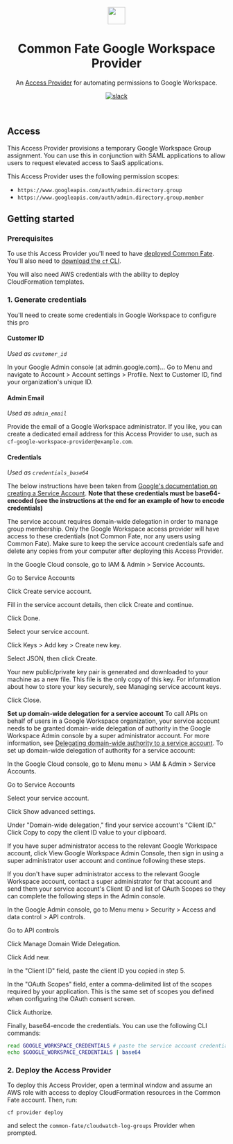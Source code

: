 <p align="center"><img src="https://static.commonfate.io/logos/commonfate/screen/light_purple/common_fate_logo_light_purple.svg" height="40" /></p>

<h1 align="center">Common Fate Google Workspace Provider</h1>

<p align="center">An <a href="https://docs.commonfate.io/common-fate/providers/providers">Access Provider</a> for automating permissions to Google Workspace.</p>

<p align="center">
<a align="center"  href="https://join.slack.com/t/commonfatecommunity/shared_invite/zt-q4m96ypu-_gYlRWD3k5rIsaSsqP7QMg"><img src="https://img.shields.io/badge/slack-commonfate-1F72FE.svg?logo=slack" alt="slack" /></a>
</p>
<br/>

## Access

This Access Provider provisions a temporary Google Workspace Group assignment. You can use this in conjunction with SAML applications to allow users to request elevated access to SaaS applications.

This Access Provider uses the following permission scopes:

- `https://www.googleapis.com/auth/admin.directory.group`
- `https://www.googleapis.com/auth/admin.directory.group.member`

## Getting started

### Prerequisites

To use this Access Provider you'll need to have [deployed Common Fate](https://docs.commonfate.io/common-fate/next/deploying-common-fate/deploying-common-fate). You'll also need to [download the `cf` CLI](https://docs.commonfate.io/common-fate/next/providers/setup).

You will also need AWS credentials with the ability to deploy CloudFormation templates.

### 1. Generate credentials

You'll need to create some credentials in Google Workspace to configure this pro

#### Customer ID

_Used as `customer_id`_

In your Google Admin console (at admin.google.com)...
Go to Menu and navigate to Account > Account settings > Profile.
Next to Customer ID, find your organization's unique ID.

#### Admin Email

_Used as `admin_email`_

Provide the email of a Google Workspace administrator. If you like, you can create a dedicated email address for this Access Provider to use, such as `cf-google-workspace-provider@example.com`.

#### Credentials

_Used as `credentials_base64`_

The below instructions have been taken from [Google's documentation on creating a Service Account](https://developers.google.com/workspace/guides/create-credentials#service-account). **Note that these credentials must be base64-encoded (see the instructions at the end for an example of how to encode credentials)**

The service account requires domain-wide delegation in order to manage group membership. Only the Google Workspace access provider will have access to these credentials (not Common Fate, nor any users using Common Fate). Make sure to keep the service account credentials safe and delete any copies from your computer after deploying this Access Provider.

In the Google Cloud console, go to IAM & Admin > Service Accounts.

Go to Service Accounts

Click Create service account.

Fill in the service account details, then click Create and continue.

Click Done.

Select your service account.

Click Keys > Add key > Create new key.

Select JSON, then click Create.

Your new public/private key pair is generated and downloaded to your machine as a new file. This file is the only copy of this key. For information about how to store your key securely, see Managing service account keys.

Click Close.

**Set up domain-wide delegation for a service account**
To call APIs on behalf of users in a Google Workspace organization, your service account needs to be granted domain-wide delegation of authority in the Google Workspace Admin console by a super administrator account. For more information, see [Delegating domain-wide authority to a service account](https://developers.google.com/identity/protocols/oauth2/service-account#delegatingauthority).
To set up domain-wide delegation of authority for a service account:

In the Google Cloud console, go to Menu menu > IAM & Admin > Service Accounts.

Go to Service Accounts

Select your service account.

Click Show advanced settings.

Under "Domain-wide delegation," find your service account's "Client ID." Click Copy to copy the client ID value to your clipboard.

If you have super administrator access to the relevant Google Workspace account, click View Google Workspace Admin Console, then sign in using a super administrator user account and continue following these steps.

If you don't have super administrator access to the relevant Google Workspace account, contact a super administrator for that account and send them your service account's Client ID and list of OAuth Scopes so they can complete the following steps in the Admin console.

In the Google Admin console, go to Menu menu > Security > Access and data control > API controls.

Go to API controls

Click Manage Domain Wide Delegation.

Click Add new.

In the "Client ID" field, paste the client ID you copied in step 5.

In the "OAuth Scopes" field, enter a comma-delimited list of the scopes required by your application. This is the same set of scopes you defined when configuring the OAuth consent screen.

Click Authorize.

Finally, base64-encode the credentials. You can use the following CLI commands:

```bash
read GOOGLE_WORKSPACE_CREDENTIALS # paste the service account credentials you downloaded earlier here
echo $GOOGLE_WORKSPACE_CREDENTIALS | base64
```

### 2. Deploy the Access Provider

To deploy this Access Provider, open a terminal window and assume an AWS role with access to deploy CloudFormation resources in the Common Fate account. Then, run:

```
cf provider deploy
```

and select the `common-fate/cloudwatch-log-groups` Provider when prompted.
